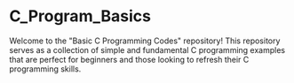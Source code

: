 # C_Program_Basics
Welcome to the "Basic C Programming Codes" repository! This repository serves as a collection of simple and fundamental C programming examples that are perfect for beginners and those looking to refresh their C programming skills.
